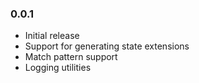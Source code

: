 ### 0.0.1
- Initial release
- Support for generating state extensions
- Match pattern support
- Logging utilities
